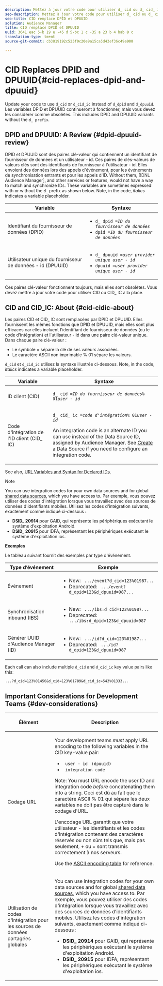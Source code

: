```yaml
---
description: Mettez à jour votre code pour utiliser d_ cid ou d_ cid_ ic au lieu d_ dpid et d_ dpuuid. Les variables DPID et DPUUID continueront à fonctionner, mais vous devez les considérer comme obsolètes. Cela inclut les variantes DPID et DPUUID sans le préfixe d_.
seo-description: Mettez à jour votre code pour utiliser d_ cid ou d_ cid_ ic au lieu d_ dpid et d_ dpuuid. Les variables DPID et DPUUID continueront à fonctionner, mais vous devez les considérer comme obsolètes. Cela inclut les variantes DPID et DPUUID sans le préfixe d_.
seo-title: CID remplace DPID et DPUUID
solution: Audience Manager
title: CID remplace DPID et DPUUID
uuid: 3641 eac 5-b 19 e -45 d 5-bc 1 c -35 a 23 b 4 bab 8 c
translation-type: tm+mt
source-git-commit: cb3819192c523f9c20e9a15ca5d43ef36c49e900

---
```



# CID Replaces DPID and DPUUID{#cid-replaces-dpid-and-dpuuid}

Update your code to use `d_cid` or `d_cid_ic` instead of `d_dpid` and `d_dpuuid`. Les variables DPID et DPUUID continueront à fonctionner, mais vous devez les considérer comme obsolètes. This includes DPID and DPUUID variants without the `d_ prefix`.

## DPID and DPUUID: A Review {#dpid-dpuuid-review}

DPID et DPUUID sont des paires clé-valeur qui contiennent un identifiant de fournisseur de données et un utilisateur - id. Ces paires de clés-valeurs de valeurs clés sont des identifiants de fournisseur à l'utilisateur - id. Elles envoient des données lors des appels d'événement, pour les événements de synchronisation entrants et pour les appels d'ID. Without them, [!DNL Audience Manager], and other services or features, would not have a way to match and synchronize IDs. These variables are sometimes expressed with or without the `d_` prefix as shown below. Note, in the code, *italics* indicates a variable placeholder.

<table id="table_932B4416AE1E44E4A1E98D779D3B1ED5"> 
 <thead> 
  <tr> 
   <th colname="col1" class="entry"> Variable </th> 
   <th colname="col2" class="entry"> Syntaxe </th> 
  </tr> 
 </thead>
 <tbody> 
  <tr> 
   <td colname="col1"> <p>Identifiant du fournisseur de données (DPID) </p> </td> 
   <td colname="col2"> 
    <ul id="ul_0567D39DCE784C20A81EC0845C7B1C6B"> 
     <li id="li_DDD8C18266314987A7C802918F4892A8"> <code>d_ dpid =<i>ID du fournisseur de données</i></code> </li> 
     <li id="li_80185558932E416698ABD71158303EA8"> <code>dpid =<i>ID du fournisseur de données</i></code> </li> 
    </ul> </td> 
  </tr> 
  <tr> 
   <td colname="col1"> <p>Utilisateur unique du fournisseur de données - id (DPUUID) </p> </td> 
   <td colname="col2"> 
    <ul id="ul_EA7F769523B142CE8FF5886E5CDFF2D9"> 
     <li id="li_C984E2FF0A83495880BB87C610FA3F79"> <code>d_ dpuuid =<i>user provider unique user - id</i></code> </li> 
     <li id="li_DCFFAC995DCC49F489ACEFD97A06F877"> <code>dpuuid =<i>user provider unique user - id</i></code> </li> 
    </ul> </td> 
  </tr> 
 </tbody> 
</table>

Ces paires clé-valeur fonctionnent toujours, mais elles sont obsolètes. Vous devez mettre à jour votre code pour utiliser CID ou CID_ IC à la place.

## CID and CID_IC: About {#cid-cidic-about}

Les paires CID et CID_ IC sont remplacées par DPID et DPUUID. Elles fournissent les mêmes fonctions que DPID et DPUUID, mais elles sont plus efficaces car elles incluent l'identifiant de fournisseur de données (ou le code d'intégration) et l'utilisateur - id dans une paire clé-valeur unique. Dans chaque paire clé-valeur :

* Le symbole = sépare la clé de ses valeurs associées.
* Le caractère ASCII non imprimable % 01 sépare les valeurs.

`d_cid` et `d_cid_ic` utilisez la syntaxe illustrée ci-dessous. Note, in the code, *italics* indicates a variable placeholder.

<table id="table_0C8A4F8FDBC84416B4EB476F67BCFA8E"> 
 <thead> 
  <tr> 
   <th colname="col1" class="entry"> Variable </th> 
   <th colname="col2" class="entry"> Syntaxe </th> 
  </tr> 
 </thead>
 <tbody> 
  <tr> 
   <td colname="col1"> <p>ID client (CID) </p> </td> 
   <td colname="col2"> <p> <code>d_ cid =<i>ID du fournisseur de données</i>% 01<i>user - id</i></code> </p> </td> 
  </tr> 
  <tr> 
   <td colname="col1"> <p>Code d'intégration de l'ID client (CID_ IC) </p> </td> 
   <td colname="col2"> <p> <code>d_ cid_ ic =<i>code d'intégration</i>% 01<i>user - id</i></code> </p> <p> An <span class="term"> integration code</span> is an alternate ID you can use instead of the Data Source ID, assigned by <span class="keyword"> Audience Manager</span>. See <a href="../features/manage-datasources.md#create-data-source"> Create a Data Source</a> if you need to configure an integration code. </p> </td> 
  </tr> 
 </tbody> 
</table>

See also, [URL Variables and Syntax for Declared IDs](../features/declared-ids.md#variables-and-syntax).

>[!NOTE]
>
>You can use integration codes for your own data sources and for global [shared data sources](../features/datasources-list-and-settings.md#settings-menu-options), which you have access to. Par exemple, vous pouvez utiliser des codes d'intégration lorsque vous travaillez avec des sources de données d'identifiants mobiles. Utilisez les codes d'intégration suivants, exactement comme indiqué ci-dessous :

* **DSID_ 20914** pour GAID, qui représente les périphériques exécutant le système d'exploitation Android.
* **DSID_ 20915** pour IDFA, représentant les périphériques exécutant le système d'exploitation ios.

**Exemples**

Le tableau suivant fournit des exemples par type d'événement.

<table id="table_097A58CCD6E64C4DB0652271A4F31AE8"> 
 <thead> 
  <tr> 
   <th colname="col1" class="entry"> Type d’événement </th> 
   <th colname="col2" class="entry"> Exemple </th> 
  </tr>
 </thead>
 <tbody> 
  <tr> 
   <td colname="col1"> <p>Événement </p> </td> 
   <td colname="col2"> 
    <ul id="ul_6EAB4188C6954512A28D1A8328794BCB"> 
     <li id="li_344AAEF1622343489E2AD6E2929CEA98">New: <code> .../event?d_cid=123%01987...</code> </li> 
     <li id="li_B673C1BA5AD24C46AB8F8232EF89CE89">Deprecated: <code> .../event?d_dpid=123&amp;d_dpuuid=987...</code> </li> 
    </ul> </td> 
  </tr> 
  <tr> 
   <td colname="col1"> <p>Synchronisation inbound (IBS) </p> </td> 
   <td colname="col2"> 
    <ul id="ul_78270745CBC2469B8CA9EDB7032B8F92"> 
     <li id="li_8C4620A04504442185F013F74E6B0647">New: <code> .../ibs:d_cid=123%01987...</code> </li> 
     <li id="li_2A8F761C76334C1BB097CF1A9D7E8429">Deprecated: <code> .../ibs:d_dpid=123&amp;d_dpuuid=987</code> </li> 
    </ul> </td> 
  </tr> 
  <tr> 
   <td colname="col1"> <p>Générer UUID d'Audience Manager (ID) </p> </td> 
   <td colname="col2"> 
    <ul id="ul_EAA764DCFF7244F69ABF67ACEE13E579"> 
     <li id="li_18467A531FAF454A881CBD157BBFD6D2">New: <code> .../id?d_cid=123%01987...</code> </li> 
     <li id="li_433C33F7BC284362AC7CC3C9DC0BF471">Deprecated: <code> .../id?d_dpid=123&amp;d_dpuuid=987</code> </li> 
    </ul> </td> 
  </tr> 
 </tbody> 
</table>

Each call can also include multiple `d_cid` and `d_cid_ic` key value pairs like this:

```
...?d_cid=123%01456&d_cid=123%01789&d_cid_ic=543%01333...
```

## Important Considerations for Development Teams {#dev-considerations}

<table id="table_5DD068FAE68A42CDB49B6C064706802A"> 
 <thead> 
  <tr> 
   <th colname="col1" class="entry"> <p>Élément </p> </th> 
   <th colname="col2" class="entry"> <p>Description </p> </th> 
  </tr>
 </thead>
 <tbody> 
  <tr> 
   <td colname="col1"> <p>Codage URL </p> </td> 
   <td colname="col2"> <p>Your development teams <i>must</i> apply URL encoding to the following variables in the CID key-value pair: </p> <p> 
     <ul id="ul_66DCB63C60914057B2BE21F49D9A36CA"> 
      <li id="li_6D82B4DB40BB4BB0B8FAF5841577FAAC"><code> user - id</code> <code> (dpuuid)</code> </li> 
      <li id="li_D2F94B07B0D84B09A5CDFA48518DDD62"><code> integration code</code> </li> 
     </ul> </p> <p> <p>Note: You must URL encode the user ID and integration code <i>before</i> concatenating them into a string. Ceci est dû au fait que le caractère ASCII % 01 qui sépare les deux variables ne doit pas être capturé dans le codage d'URL. </p> </p> <p>L'encodage URL garantit que votre utilisateur - les identifiants et les codes d'intégration contenant des caractères réservés ou non sûrs tels que, mais pas seulement, + ou = sont transmis correctement à nos serveurs. </p> <p>Use the <a href="https://www.w3schools.com/tags/ref_urlencode.asp" format="https" scope="external"> ASCII encoding table</a> for reference. </p> </td> 
  </tr> 
  <tr> 
   <td colname="col1"> <p>Utilisation de codes d'intégration pour les sources de données partagées globales </p> </td> 
   <td colname="col2"> <p>You can use integration codes for your own data sources and for global <a href="../features/datasources-list-and-settings.md#settings-menu-options"> shared data sources</a>, which you have access to. Par exemple, vous pouvez utiliser des codes d'intégration lorsque vous travaillez avec des sources de données d'identifiants mobiles. Utilisez les codes d'intégration suivants, exactement comme indiqué ci-dessous : </p> <p> 
     <ul id="ul_B306EE96A3BD4CE982E113D5E23826CF"> 
      <li id="li_3340C7AFA9AB4105A2CCF3E476EC7552"> <b>DSID_ 20914</b> pour GAID, qui représente les périphériques exécutant le système d'exploitation Android. </li> 
      <li id="li_779D9F08021043FCB233A0ABF5160C76"> <b>DSID_ 20915</b> pour IDFA, représentant les périphériques exécutant le système d'exploitation ios. </li> 
     </ul> </p> </td> 
  </tr> 
 </tbody> 
</table>

